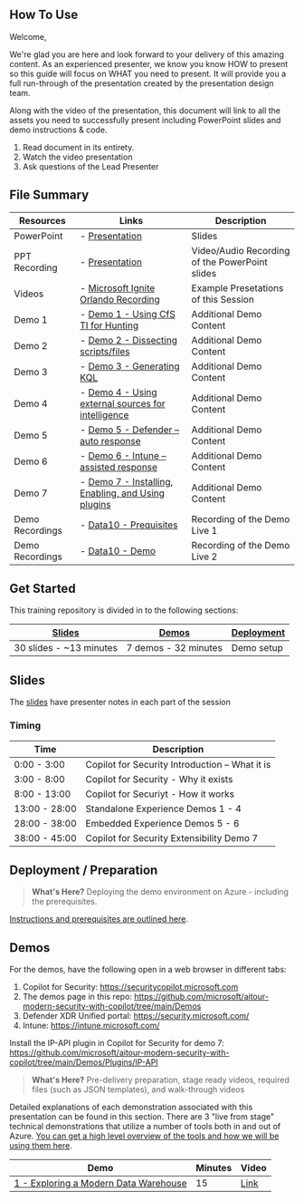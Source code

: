 ## How To Use

Welcome,

We're glad you are here and look forward to your delivery of this amazing content. As an experienced presenter, we know you know HOW to present so this guide will focus on WHAT you need to present. It will provide you a full run-through of the presentation created by the presentation design team. 

Along with the video of the presentation, this document will link to all the assets you need to successfully present including PowerPoint slides and demo instructions &
code.

1.  Read document in its entirety.
2.  Watch the video presentation
3.  Ask questions of the Lead Presenter

## File Summary

| Resources          | Links                            | Description |
|-------------------|----------------------------------|-------------------|
| PowerPoint        | - [Presentation](Presentations.md) | Slides |
| PPT Recording     | - [Presentation](https://youtu.be/ig_YGfNkDDM) | Video/Audio Recording of the PowerPoint slides |
| Videos            | - [Microsoft Ignite Orlando Recording](https://myignite.techcommunity.microsoft.com/sessions/84354) | Example Presetations of this Session |
| Demo 1             | - [Demo 1 - Using CfS TI for Hunting](https://github.com/microsoft/aitour-modern-security-with-copilot/blob/main/Demos/Prompts/Hunting.md) | Additional Demo Content | 
| Demo 2             | - [Demo 2 - Dissecting scripts/files](https://github.com/microsoft/aitour-modern-security-with-copilot/blob/main/Demos/Prompts/Dissecting_Scripts.md) | Additional Demo Content | 
| Demo 3             | - [Demo 3 - Generating KQL](https://github.com/microsoft/aitour-modern-security-with-copilot/blob/main/Demos/Prompts/Generate_KQL.md) | Additional Demo Content | 
| Demo 4             | - [Demo 4 - Using external sources for intelligence](https://github.com/microsoft/aitour-modern-security-with-copilot/blob/main/Demos/Prompts/External_Sources.md) | Additional Demo Content | 
| Demo 5             | - [Demo 5 - Defender – auto response](demos/README.md#demo-1---exploring-a-modern-data-warehouse) | Additional Demo Content | 
| Demo 6             | - [Demo 6 - Intune – assisted response](demos/README.md#demo-1---exploring-a-modern-data-warehouse) | Additional Demo Content | 
| Demo 7             | - [Demo 7 - Installing, Enabling, and Using plugins](https://github.com/microsoft/aitour-modern-security-with-copilot/tree/main/Demos/Plugins/IP-API) | Additional Demo Content | 
| Demo Recordings           | - [Data10 - Prequisites](https://globaleventcdn.blob.core.windows.net/assets/data/data10/Data10_Prerequisites-NoAudio.mp4) | Recording of the Demo Live 1 | 
| Demo Recordings           | - [Data10 - Demo](https://globaleventcdn.blob.core.windows.net/assets/data/data10/Data10-Demo-NoAudio.mp4 ) | Recording of the Demo Live 2 | 

## Get Started

This training repository is divided in to the following sections:

| [Slides](#slides) | [Demos](demos/README.md) | [Deployment](deployment/README.md) | 
|-------------------|---------------------------|--------------------------------------
| 30 slides - ~13 minutes| 7 demos - 32 minutes | Demo setup

## Slides

The [slides](presentations.md) have presenter notes in each part of the session

### Timing

| Time        | Description 
--------------|-------------
0:00 - 3:00   | Copilot for Security Introduction – What it is
3:00 - 8:00   | Copilot for Security - Why it exists
8:00 - 13:00  | Copilot for Securiyt - How it works
13:00 - 28:00 | Standalone Experience Demos 1 - 4
28:00 - 38:00 | Embedded Experience Demos 5 - 6
38:00 - 45:00 | Copilot for Security Extensibility Demo 7

## Deployment / Preparation

>**What's Here?** Deploying the demo environment on Azure - including the prerequisites.

[Instructions and prerequisites are outlined here](deployment/README.md). 


## Demos

For the demos, have the following open in a web browser in different tabs:

1. Copilot for Security: https://securitycopilot.microsoft.com
2. The demos page in this repo: https://github.com/microsoft/aitour-modern-security-with-copilot/tree/main/Demos
3. Defender XDR Unified portal: https://security.microsoft.com/
4. Intune: https://intune.microsoft.com/

Install the IP-API plugin in Copilot for Security for demo 7: https://github.com/microsoft/aitour-modern-security-with-copilot/tree/main/Demos/Plugins/IP-API

> **What's Here?** Pre-delivery preparation, stage ready videos, required files (such as JSON templates), and walk-through videos

Detailed explanations of each demonstration associated with this presentation can be found in this section. There are 3 "live from stage" technical demonstrations that utilize a number of tools both in and out of Azure. [You can get a high level overview of the tools and how we will be using them here](demos/README.md).

| Demo 	                                                                                               | Minutes | Video |
-------------------------------------------------------------------------------------------------------|---------|----------------- | 
|  [1 - Exploring a Modern Data Warehouse](demos/README.md#demo-1---exploring-a-modern-data-warehouse) | 15       | [Link](https://globaleventcdn.blob.core.windows.net/assets/data/data10/Data10-Demo-NoAudio.mp4) |

